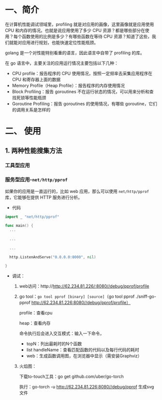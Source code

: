 # 一、简介

在计算机性能调试领域里，profiling 就是对应用的画像，这里画像就是应用使用 CPU 和内存的情况。也就是说应用使用了多少 CPU 资源？都是哪些部分在使用？每个函数使用的比例是多少？有哪些函数在等待 CPU 资源？知道了这些，我们就能对应用进行规划，也能快速定位性能瓶颈。

golang 是一个对性能特别看重的语言，因此语言中自带了 profiling 的库。

在 go 语言中，主要关注的应用运行情况主要包括以下几种：

- CPU profile：报告程序的 CPU 使用情况，按照一定频率去采集应用程序在 CPU 和寄存器上面的数据
- Memory Profile（Heap Profile）：报告程序的内存使用情况
- Block Profiling：报告 goroutines 不在运行状态的情况，可以用来分析和查找死锁等性能瓶颈
- Goroutine Profiling：报告 goroutines 的使用情况，有哪些 goroutine，它们的调用关系是怎样的

# 二、 使用

## 1. 两种性能搜集方法

### 工具型应用

### 服务型应用-`net/http/pprof`

如果你的应用是一直运行的，比如 web 应用，那么可以使用 `net/http/pprof` 库，它能够在提供 HTTP 服务进行分析。

* 代码

```go
import _ "net/http/pprof"

func main() {
  ...
  
  ...
  
  ...
  
  http.ListenAndServe("0.0.0.0:8000", nil)
  
}

```

* 调试：

  1. web访问：http://http://62.234.81.226/:8080//debug/pprof/profile

  2. go tool：`go tool pprof [binary] [source]`（go tool pprof ./sniff-go-pprof http://62.234.81.226:8080//debug/pprof/profile）

     profile：查看cpu

     heap：查看内存

     命令执行后会进入交互模式：输入一下命令，

     * topN：列出最耗时的N个函数
     * list handleName：查看匹配函数的代码以及每行代码的耗时
     * web：生成函数调用图，在浏览器中显示（需安装Graphviz）

  3. 火焰图：

     下载to-touch工具：go get github.com/uber/go-torch

     执行：go-torch -u  http://62.234.81.226:8080//debug/pprof 生成svg文件

     

